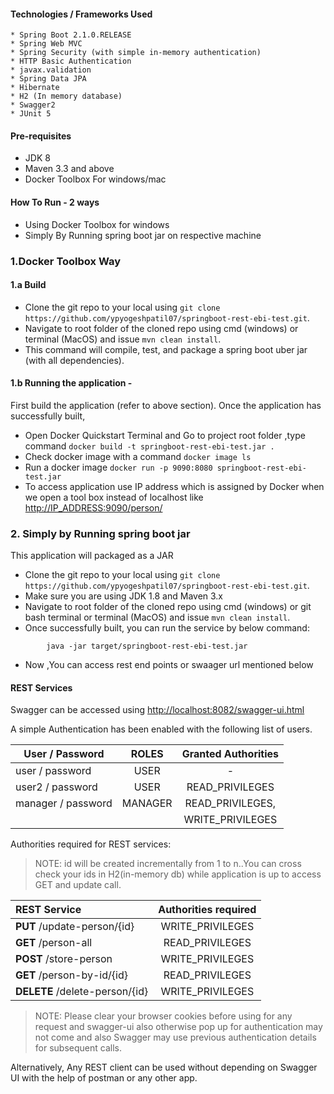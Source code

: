 #### Technologies / Frameworks Used
    * Spring Boot 2.1.0.RELEASE
    * Spring Web MVC
    * Spring Security (with simple in-memory authentication)
    * HTTP Basic Authentication
    * javax.validation
    * Spring Data JPA
    * Hibernate
    * H2 (In memory database) 
    * Swagger2
    * JUnit 5


#### Pre-requisites
* JDK 8 
* Maven 3.3 and above
* Docker Toolbox For windows/mac

#### How To Run - 2 ways
* Using Docker Toolbox for windows
* Simply By Running spring boot jar on respective machine

### 1.Docker Toolbox Way

#### 1.a Build
 * Clone the git repo to your local using `git clone https://github.com/ypyogeshpatil07/springboot-rest-ebi-test.git`.
 * Navigate to root folder of the cloned repo using cmd (windows) or terminal (MacOS) and issue `mvn clean install`.
 * This command will compile, test, and package a spring boot uber jar (with all dependencies).


#### 1.b Running the application - 
First build the application (refer to above section). Once the application has successfully built, 

* Open Docker Quickstart Terminal and Go to project root folder ,type command `docker build -t springboot-rest-ebi-test.jar .`
* Check docker image with a command `docker image ls`
* Run a docker image `docker run -p 9090:8080 springboot-rest-ebi-test.jar`
* To access application use IP address which is assigned by Docker when we open a tool box instead of localhost 
  like [http://IP_ADDRESS:9090/person/](http://IP_ADDRESS:9090/person/)
  
 ### 2. Simply by Running spring boot jar
 This application will packaged as a JAR 

* Clone the git repo to your local using `git clone https://github.com/ypyogeshpatil07/springboot-rest-ebi-test.git`.
* Make sure you are using JDK 1.8 and Maven 3.x
* Navigate to root folder of the cloned repo using cmd (windows) or git bash terminal or terminal (MacOS) and issue `mvn clean install`.
* Once successfully built, you can run the service by below command:
```
        java -jar target/springboot-rest-ebi-test.jar
```
* Now ,You can access rest end points or swaager url mentioned below 

#### REST Services
Swagger can be accessed using [http://localhost:8082/swagger-ui.html](http://localhost:8082/swagger-ui.html)

A simple Authentication has been enabled with the following list of users.

| User / Password   | ROLES     |   Granted Authorities |
|-------------------|:---------:|:---------------------:|
| user / password   | USER      |    -                  |
| user2 / password  | USER      | READ_PRIVILEGES       |
| manager / password| MANAGER   | READ_PRIVILEGES,      | 
|                   |           | WRITE_PRIVILEGES      |

Authorities required for REST services:
> NOTE: id will be created incrementally from 1 to n..You can cross check your ids in H2(in-memory db) while
> application is up to access GET and update call.

| REST Service                  |   Authorities required    |
|:--------------------------    |:-------------------------:|
| **PUT** /update-person/{id}   | WRITE_PRIVILEGES          |
| **GET** /person-all           | READ_PRIVILEGES           |
| **POST** /store-person        | WRITE_PRIVILEGES          |
| **GET** /person-by-id/{id}    | READ_PRIVILEGES           |
| **DELETE** /delete-person/{id}| WRITE_PRIVILEGES          |

> NOTE: Please clear your browser cookies before using for any request and swagger-ui also otherwise 
> pop up for authentication may not come and also Swagger may use previous authentication details for subsequent calls.

Alternatively, Any REST client can be used without depending on Swagger UI with the help of postman or any other app.
